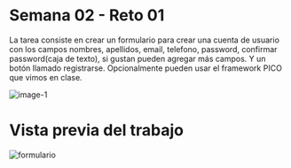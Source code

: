 # Semana 02 - Reto 01

La tarea consiste en crear un formulario para crear una cuenta de usuario con los campos nombres, apellidos, email, telefono, password, confirmar password(caja de texto), si gustan pueden agregar más campos. Y un botón llamado registrarse. Opcionalmente pueden usar el framework PICO que vimos en clase.


![image-1](https://github.com/BryanUv/bootcamp-frontend-g16/assets/146407597/ae6decd1-dc62-4dfb-b202-f0c4997d75e4)

# Vista previa del trabajo
![formulario](https://github.com/BryanUv/bootcamp-frontend-g16/assets/146407597/8e8f0cc7-a6a7-431a-97cb-a78e10e68ab1)

